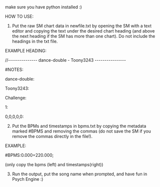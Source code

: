 make sure you have python installed :)

HOW TO USE:
1. Put the raw SM chart data in newfile.txt by opening the SM with a text editor and copying the text under the desired chart heading (and above the next heading if the SM has more than one chart). Do not include the headings in the txt file.

EXAMPLE HEADING:

//--------------- dance-double - Toony3243 ----------------

#NOTES:

dance-double:

Toony3243:

Challenge:

1:

0,0,0,0,0:

2. Put the BPMs and timestamps in bpms.txt by copying the metadata marked #BPMS and removing the commas (do not save the SM if you remove the commas directly in the file!).

EXAMPLE:

#BPMS:0.000=220.000;

(only copy the bpms (left) and timestamps(right))

3. Run the output, put the song name when prompted, and have fun in Psych Engine :)
